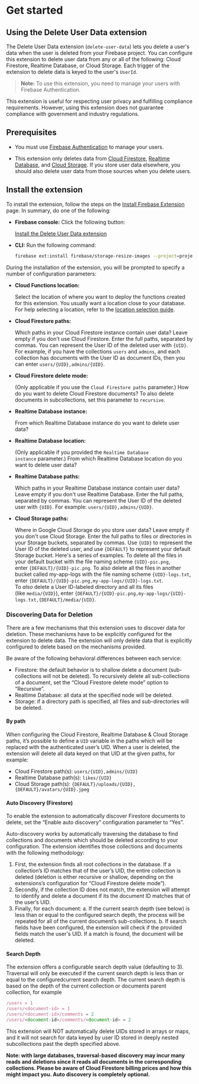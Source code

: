 # Get started

## Using the Delete User Data extension

The Delete User Data extension (`delete-user-data`) lets you delete a user's data when the user is deleted from your Firebase project. You can configure this extension to delete user data from any or all of the following: Cloud Firestore, Realtime Database, or Cloud Storage. Each trigger of the extension to delete data is keyed to the user's `UserId`.

> **Note:** To use this extension, you need to manage your users with Firebase Authentication.

This extension is useful for respecting user privacy and fulfilling compliance requirements. However, using this extension does not guarantee compliance with government and industry regulations.

## Prerequisites

- You must use [Firebase Authentication](https://firebase.google.com/docs/auth) to manage your users.

- This extension only deletes data from [Cloud Firestore](https://firebase.google.com/docs/firestore), [Realtime Database](https://firebase.google.com/docs/database), and [Cloud Storage](https://firebase.google.com/docs/storage). If you store user data elsewhere, you should also delete user data from those sources when you delete users.

## **Install the extension**

To install the extension, follow the steps on the [Install Firebase Extension](https://firebase.google.com/docs/extensions/install-extensions) page. In summary, do one of the following:

- **Firebase console:** Click the following button:

  [Install the Delete User Data extension](https://console.firebase.google.com/project/_/extensions/install?ref=firebase%2Fdelete-user-data)

- **CLI:** Run the following command:

  ```bash
  firebase ext:install firebase/storage-resize-images --project=projectId-or-alias
  ```

During the installation of the extension, you will be prompted to specify a number of configuration parameters:

- **Cloud Functions location:**

  Select the location of where you want to deploy the functions created for this extension. You usually want a location close to your database. For help selecting a location, refer to the [location selection guide](https://firebase.google.com/docs/functions/locations).

- **Cloud Firestore paths:**

  Which paths in your Cloud Firestore instance contain user data? Leave empty if you don't use Cloud Firestore. Enter the full paths, separated by commas. You can represent the User ID of the deleted user with `{UID}`. For example, if you have the collections `users` and `admins`, and each collection has documents with the User ID as document IDs, then you can enter `users/{UID},admins/{UID}`.

- **Cloud Firestore delete mode:**

  (Only applicable if you use the `Cloud Firestore paths` parameter.) How do you want to delete Cloud Firestore documents? To also delete documents in subcollections, set this parameter to `recursive`.

- **Realtime Database instance:**

  From which Realtime Database instance do you want to delete user data?

- **Realtime Database location:**

  (Only applicable if you provided the `Realtime Database instance` parameter.) From which Realtime Database location do you want to delete user data?

- **Realtime Database paths:**

  Which paths in your Realtime Database instance contain user data? Leave empty if you don't use Realtime Database. Enter the full paths, separated by commas. You can represent the User ID of the deleted user with `{UID}`. For example: `users/{UID},admins/{UID}`.

- **Cloud Storage paths:**

  Where in Google Cloud Storage do you store user data? Leave empty if you don't use Cloud Storage. Enter the full paths to files or directories in your Storage buckets, separated by commas. Use `{UID}` to represent the User ID of the deleted user, and use `{DEFAULT}` to represent your default Storage bucket. Here's a series of examples. To delete all the files in your default bucket with the file naming scheme `{UID}-pic.png`, enter `{DEFAULT}/{UID}-pic.png`. To also delete all the files in another bucket called my-app-logs with the file naming scheme `{UID}-logs.txt`, enter `{DEFAULT}/{UID}-pic.png,my-app-logs/{UID}-logs.txt`. To *also* delete a User ID-labeled directory and all its files (like `media/{UID}`), enter `{DEFAULT}/{UID}-pic.png,my-app-logs/{UID}-logs.txt,{DEFAULT}/media/{UID}`.

### Discovering Data for Deletion

There are a few mechanisms that this extension uses to discover data for deletion. These mechanisms have to be explicitly configured for the extension to delete data. The extension will only delete data that is explicitly configured to delete based on the mechanisms provided.

Be aware of the following behavioral differences between each service:

- Firestore: the default behavior is to shallow delete a document (sub-collections will not be deleted). To recursively delete all sub-collections of a document, set the “Cloud Firestore delete mode” option to “Recursive”.
- Realtime Database: all data at the specified node will be deleted.
- Storage: if a directory path is specified, all files and sub-directories will be deleted.

#### By path

When configuring the Cloud Firestore, Realtime Database & Cloud Storage paths, it’s possible to define a `UID` variable in the paths which will be replaced with the authenticated user’s UID. When a user is deleted, the extension will delete all data keyed on that UID at the given paths, for example:

- Cloud Firestore path(s): `users/{UID},admins/{UID}`
- Realtime Database path(s): `likes/{UID}`
- Cloud Storage path(s): `{DEFAULT}/uploads/{UID},{DEFAULT}/avatars/{UID}.jpeg`

#### Auto Discovery (Firestore)

To enable the extension to automatically discover Firestore documents to delete, set the “Enable auto discovery” configuration parameter to “Yes”.

Auto-discovery works by automatically traversing the database to find collections and documents which should be deleted according to your configuration. The extension identifies those collections and documents with the following methodology:

1. First, the extension finds all root collections in the database. If a collection’s ID matches that of the user’s UID, the entire collection is deleted (deletion is either recursive or shallow, depending on the extensions’s configuration for “Cloud Firestore delete mode”).
2. Secondly, if the collection ID does not match, the extension will attempt to identify and delete a document if its the document ID matches that of the user’s UID.
3. Finally, for each document:
   a. If the current search depth (see below) is less than or equal to the configured search depth, the process will be repeated for all of the current document’s sub-collections.
   b. If search fields have been configured, the extension will check if the provided fields match the user's UID. If a match is found, the document will be deleted.

#### Search Depth

The extension offers a configurable search depth value (defaulting to 3). Traversal will only be executed if the current search depth is less than or equal to the configuredcurrent search depth. The current search depth is based on the depth of the current collection or documents parent collection, for example

```js
/users = 1
/users/<document-id> = 1
/users/<document-id>/comments = 2
/users/<document-id>/comments/<document-id> = 2
```

This extension will NOT automatically delete UIDs stored in arrays or maps, and it will not search for data keyed by user ID stored in deeply nested subcollections past the depth specified above.

**Note: with large databases, traversal-based discovery may incur many reads and deletions since it reads all documents in the corresponding collections. Please be aware of Cloud Firestore billing prices and how this might impact you. Auto discovery is completely optional.**

